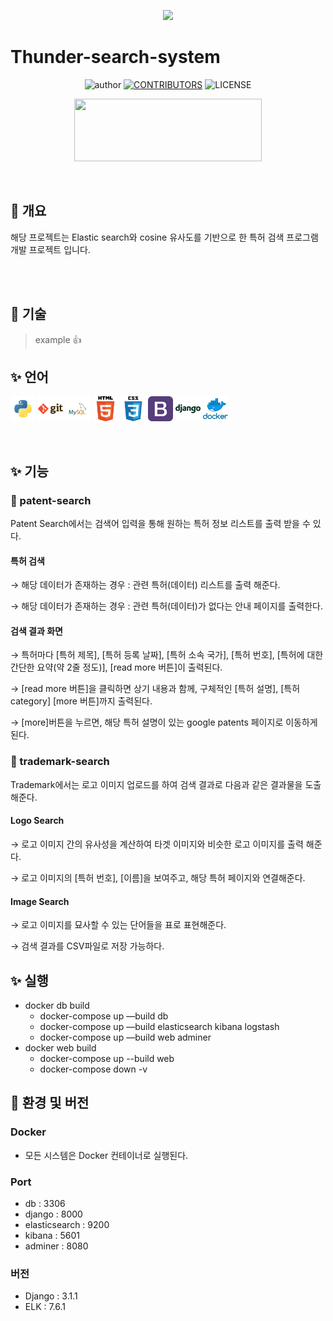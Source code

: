 <div align=center>

![](/assets/images/tech_interview_main.png)

</div>

# Thunder-search-system


<div align=center>

![author](https://img.shields.io/badge/author-Thunder-%23F3F781.svg?style=flat-square)
[![CONTRIBUTORS](https://img.shields.io/badge/contributors-3-%23BCF5A9.svg?style=flat-square)](https://github.com/JONGSKY/Thunder-search-system/graphs/contributors)
![LICENSE](https://img.shields.io/badge/license-TeamLab-%23013ADF.svg?style=flat-square)


<a href="https://github.com/JONGSKY/Thunder-search-system/graphs/contributors"><img src = "https://user-images.githubusercontent.com/68604786/100565042-f13b9900-3305-11eb-9a78-66643d86b93e.jpeg" width = "300px" height = "100px"></a>
</div>



</br>

## :memo: 개요
해당 프로젝트는 Elastic search와 cosine 유사도를 기반으로 한 특허 검색 프로그램 개발 프로젝트 입니다. 


</br>

</br>

## :memo: 기술

> example :thumbsup:

## :sparkles: 언어
<code><img height="40" src="https://raw.githubusercontent.com/github/explore/80688e429a7d4ef2fca1e82350fe8e3517d3494d/topics/python/python.png"></code>
<code><img height="40" src="https://raw.githubusercontent.com/github/explore/80688e429a7d4ef2fca1e82350fe8e3517d3494d/topics/git/git.png"></code>
<code><img height="40" src="https://raw.githubusercontent.com/github/explore/80688e429a7d4ef2fca1e82350fe8e3517d3494d/topics/mysql/mysql.png"></code>
<code><img height="40" src="https://raw.githubusercontent.com/github/explore/5c058a388828bb5fde0bcafd4bc867b5bb3f26f3/topics/html/html.png"></code>
<code><img height="40" src="https://raw.githubusercontent.com/github/explore/80688e429a7d4ef2fca1e82350fe8e3517d3494d/topics/css/css.png"></code>
<code><img height="40" src="https://raw.githubusercontent.com/github/explore/80688e429a7d4ef2fca1e82350fe8e3517d3494d/topics/bootstrap/bootstrap.png"></code>
<code><img height="40" src="https://raw.githubusercontent.com/github/explore/80688e429a7d4ef2fca1e82350fe8e3517d3494d/topics/django/django.png"></code>
<code><img height="40" src="https://raw.githubusercontent.com/github/explore/80688e429a7d4ef2fca1e82350fe8e3517d3494d/topics/docker/docker.png"></code>

</br>

## :sparkles: 기능

### :large_orange_diamond: patent-search
Patent Search에서는 검색어 입력을 통해 원하는 특허 정보 리스트를 출력 받을 수 있다.

#### 특허 검색

→ 해당 데이터가 존재하는 경우 : 관련 특허(데이터) 리스트를 출력 해준다.

→ 해당 데이터가 존재하는 경우 : 관련 특허(데이터)가 없다는 안내 페이지를 출력한다.

#### 검색 결과 화면

→ 특허마다 [특허 제목], [특허 등록 날짜], [특허 소속 국가], [특허 번호], [특허에 대한 간단한 요약(약 2줄 정도)], [read more 버튼]이 출력된다.

→ [read more 버튼]을 클릭하면 상기 내용과 함께, 구체적인 [특허 설명], [특허 category] [more 버튼]까지 출력된다.

→ [more]버튼을 누르면, 해당 특허 설명이 있는 google patents 페이지로 이동하게 된다.

### :large_orange_diamond: trademark-search
Trademark에서는 로고 이미지 업로드를 하여 검색 결과로 다음과 같은 결과물을 도출해준다.

#### Logo Search

→ 로고 이미지 간의 유사성을 계산하여 타겟 이미지와 비슷한 로고 이미지를 출력 해준다.

→ 로고 이미지의 [특허 번호], [이름]을 보여주고, 해당 특허 페이지와 연결해준다.

#### Image Search

→ 로고 이미지를 묘사할 수 있는 단어들을 표로 표현해준다.

→ 검색 결과를 CSV파일로 저장 가능하다.

## :sparkles: 실행
- docker db build
    - docker-compose up —build db
    - docker-compose up —build elasticsearch kibana logstash
    - docker-compose up —build web adminer
- docker web build 
    - docker-compose up --build web
    - docker-compose down -v

## :memo: 환경 및 버전
### Docker

- 모든 시스템은 Docker 컨테이너로 실행된다.

### Port

- db : 3306
- django : 8000
- elasticsearch : 9200
- kibana : 5601
- adminer : 8080

### 버전

- Django : 3.1.1
- ELK : 7.6.1



